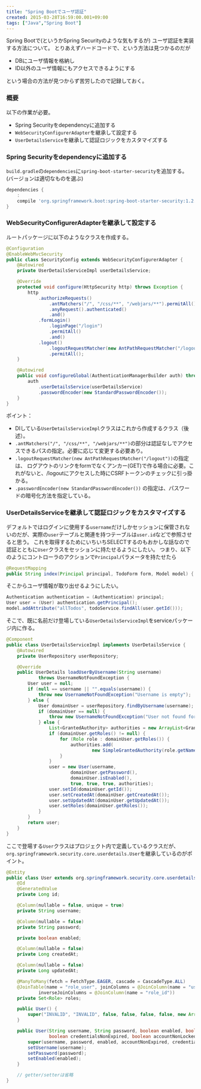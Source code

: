 ```yaml
---
title: "Spring Bootでユーザ認証"
created: 2015-03-28T16:59:00.001+09:00
tags: ["Java","Spring Boot"]
---
```

Spring Bootで(というかSpring Securityのような気もするが)
ユーザ認証を実装する方法について。
とりあえずハードコードで、という方法は見つかるのだが

* DBにユーザ情報を格納し
* ID以外のユーザ情報にもアクセスできるようにする

という場合の方法が見つからず苦労したので記録しておく。
<!--more-->

### 概要

以下の作業が必要。

* Spring Securityをdependencyに追加する
* `WebSecurityConfigurerAdapter`を継承して設定する
* `UserDetailsService`を継承して認証ロジックをカスタマイズする

### Spring Securityをdependencyに追加する

`build.gradle`の`dependencies`に`spring-boot-starter-security`を追加する。
(バージョンは適切なものを選ぶ)

```groovy
dependencies {
    :
    compile 'org.springframework.boot:spring-boot-starter-security:1.2.2.RELEASE'
}
```

### WebSecurityConfigurerAdapterを継承して設定する

ルートパッケージに以下のようなクラスを作成する。

```java
@Configuration
@EnableWebMvcSecurity
public class SecurityConfig extends WebSecurityConfigurerAdapter {
    @Autowired
    private UserDetailsServiceImpl userDetailsService;

    @Override
    protected void configure(HttpSecurity http) throws Exception {
        http
            .authorizeRequests()
                .antMatchers("/", "/css/**", "/webjars/**").permitAll()
                .anyRequest().authenticated()
                .and()
            .formLogin()
                .loginPage("/login")
                .permitAll()
                .and()
            .logout()
                .logoutRequestMatcher(new AntPathRequestMatcher("/logout")) // Required to use GET method for logout
                .permitAll();
    }

    @Autowired
    public void configureGlobal(AuthenticationManagerBuilder auth) throws Exception {
        auth
            .userDetailsService(userDetailsService)
            .passwordEncoder(new StandardPasswordEncoder());
    }
}
```

ポイント：

* DIしている`UserDetailsServiceImpl`クラスはこれから作成するクラス（後述）。
* `.antMatchers("/", "/css/**", "/webjars/**")`の部分は認証なしでアクセスできるパスの指定。必要に応じて変更する必要あり。
* `.logoutRequestMatcher(new AntPathRequestMatcher("/logout"))`の指定は、
ログアウトのリンクをformでなくアンカー(GET)で作る場合に必要。これがないと、/logoutにアクセスした時にCSRFトークンのチェックに引っ掛かる。
* `.passwordEncoder(new StandardPasswordEncoder())`
の指定は、パスワードの暗号化方法を指定している。

### UserDetailsServiceを継承して認証ロジックをカスタマイズする

デフォルトではログインに使用する`username`だけしかセッションに保管されないのだが、実際の`user`テーブルと関連を持つテーブルは`user.id`などで参照させると思う。
これを取得するためにいちいちSELECTするのもおかしな話なので認証とともに`User`クラスをセッションに持たせるようにしたい。
つまり、以下のようにコントローラのアクションで`Principal`パラメータを持たせたら

```java
@RequestMapping
public String index(Principal principal, TodoForm form, Model model) {
```

そこからユーザ情報が取り出せるようにしたい。

```java
Authentication authentication = (Authentication) principal;
User user = (User) authentication.getPrincipal();
model.addAttribute("allTodos", todoService.findAll(user.getId()));
```

そこで、既に名前だけ登場している`UserDetailsServiceImpl`をserviceパッケージ内に作る。

```java
@Component
public class UserDetailsServiceImpl implements UserDetailsService {
    @Autowired
    private UserRepository userRepository;

    @Override
    public UserDetails loadUserByUsername(String username)
            throws UsernameNotFoundException {
        User user = null;
        if (null == username || "".equals(username)) {
            throw new UsernameNotFoundException("Username is empty");
        } else {
            User domainUser = userRepository.findByUsername(username);
            if (domainUser == null) {
                throw new UsernameNotFoundException("User not found for name: " + username);
            } else {
                List<GrantedAuthority> authorities = new ArrayList<GrantedAuthority>();
                if (domainUser.getRoles() != null) {
                    for (Role role : domainUser.getRoles()) {
                        authorities.add(
                                new SimpleGrantedAuthority(role.getName()));
                    }
                }
                user = new User(username,
                        domainUser.getPassword(),
                        domainUser.isEnabled(),
                        true, true, true, authorities);
                user.setId(domainUser.getId());
                user.setCreatedAt(domainUser.getCreatedAt());
                user.setUpdatedAt(domainUser.getUpdatedAt());
                user.setRoles(domainUser.getRoles());
            }
        }
        return user;
    }
}
```

ここで登場する`User`クラスはプロジェクト内で定義しているクラスだが、`org.springframework.security.core.userdetails.User`を継承しているのがポイント。

```java
@Entity
public class User extends org.springframework.security.core.userdetails.User {
    @Id
    @GeneratedValue
    private Long id;

    @Column(nullable = false, unique = true)
    private String username;

    @Column(nullable = false)
    private String password;

    private boolean enabled;

    @Column(nullable = false)
    private Long createdAt;

    @Column(nullable = false)
    private Long updatedAt;

    @ManyToMany(fetch = FetchType.EAGER, cascade = CascadeType.ALL)
    @JoinTable(name = "role_user", joinColumns = @JoinColumn(name = "user_id"),
            inverseJoinColumns = @JoinColumn(name = "role_id"))
    private Set<Role> roles;

    public User() {
        super("INVALID", "INVALID", false, false, false, false, new ArrayList<GrantedAuthority>());
    }

    public User(String username, String password, boolean enabled, boolean accountNonExpired,
                boolean credentialsNonExpired, boolean accountNonLocked, Collection<? extends GrantedAuthority> authorities) {
        super(username, password, enabled, accountNonExpired, credentialsNonExpired, accountNonLocked, authorities);
        setUsername(username);
        setPassword(password);
        setEnabled(enabled);
    }

    // getter/setterは省略
}
```
